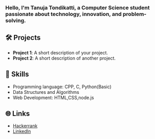 ### Hello, I'm Tanuja Tondikatti, a Computer Science student passionate about technology, innovation, and problem-solving.

## 🛠️ Projects
- **Project 1**: A short description of your project.
- **Project 2**: A short description of another project.

## 🚀 Skills
- Programming language: CPP, C, Python(Basic)
- Data Structures and Algorithms
- Web Development: HTML,CSS,node.js

## 🌐 Links
- [Hackerrank](https://www.hackerrank.com/profile/tondikattitanuja)
- [LinkedIn](https://linkedin.com/in/your-linkedin-profile)
